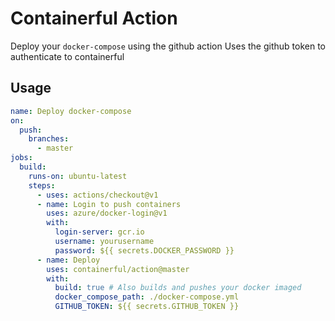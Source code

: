 # Containerful Action

Deploy your `docker-compose` using the github action
Uses the github token to authenticate to containerful

## Usage

```yml
name: Deploy docker-compose
on:
  push:
    branches:
      - master
jobs:
  build:
    runs-on: ubuntu-latest
    steps:
      - uses: actions/checkout@v1
      - name: Login to push containers
        uses: azure/docker-login@v1
        with:
          login-server: gcr.io
          username: yourusername
          password: ${{ secrets.DOCKER_PASSWORD }}
      - name: Deploy
        uses: containerful/action@master
        with:
          build: true # Also builds and pushes your docker imaged
          docker_compose_path: ./docker-compose.yml
          GITHUB_TOKEN: ${{ secrets.GITHUB_TOKEN }}
```

